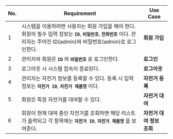 | No. | Requirement | Use Case |
| --- | --- | --- |
| 1 | 시스템을 이용하려면 사용자는 회원 가입을 해야 한다. 회원의 필수 입력 정보는 **`ID`**, **`비밀번호`**, **`전화번호`** 이다. 관리자는 주어진 ID(admin)와 비밀번호(admin)로 로그인한다. | **회원 가입** |
| 2 | 관리자와 회원은 **`ID`** 와 **`비밀번호`** 로 로그인한다. | **로그인** |
| 3 | 로그아웃 시 시스템 접속이 종료된다.  | **로그아웃**  |
| 4 | 관리자는 자전거 정보를 등록할 수 있다. 등록 시 입력 정보는 **`자전거 ID`**, **`자전거 제품명`** 이다.  | **자전거 등록** |
| 5 | 회원은 특정 자전거를 대여할 수 있다.  | **자전거 대여** |
| 6 | 회원이 현재 대여 중인 자전거를 조회하면 해당 리스트가 출력되고 각 항목에는 **`자전거 ID`**, **`자전거 제품명`** 을 보여준다. | **자전거 대여 정보 조회** |
